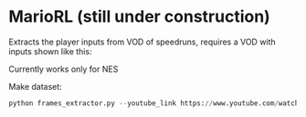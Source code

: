 # MarioRL (still under construction)
Extracts the player inputs from VOD of speedruns, requires a VOD with inputs shown like this:

Currently works only for NES

Make dataset:
```python
python frames_extractor.py --youtube_link https://www.youtube.com/watch?v=TJnk7a-Lefo --start 12 --end 1160
